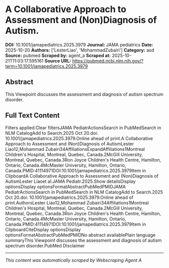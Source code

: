 # A Collaborative Approach to Assessment and (Non)Diagnosis of Autism.

**DOI:** 10.1001/jamapediatrics.2025.3979
**Journal:** JAMA pediatrics
**Date:** 2025-10-20
**Authors:** ['LesterLiao', 'MohammadZubairi']
**Category:** asd
**Source:** pubmed
**Scraped by:** agent_a
**Scraped at:** 2025-10-21T11:03:17.595161
**Source URL:** https://pubmed.ncbi.nlm.nih.gov/?term=10.1001/jamapediatrics.2025.3979

## Abstract

This Viewpoint discusses the assessment and diagnosis of autism spectrum disorder.

## Full Text Content

Filters applied.Clear filtersJAMA PediatrActionsSearch in PubMedSearch in NLM CatalogAdd to Search.2025 Oct 20.doi: 10.1001/jamapediatrics.2025.3979.Online ahead of print.A Collaborative Approach to Assessment and (Non)Diagnosis of AutismLester Liao12,Mohammad Zubairi34AffiliationsExpandAffiliations1Montreal Children's Hospital, Montreal, Quebec, Canada.2McGill University, Montreal, Quebec, Canada.3Ron Joyce Children's Health Centre, Hamilton, Ontario, Canada.4McMaster University, Hamilton, Ontario, Canada.PMID:41114971DOI:10.1001/jamapediatrics.2025.3979Item in ClipboardA Collaborative Approach to Assessment and (Non)Diagnosis of AutismLester Liaoet al.JAMA Pediatr.2025.Show detailsDisplay optionsDisplay optionsFormatAbstractPubMedPMIDJAMA PediatrActionsSearch in PubMedSearch in NLM CatalogAdd to Search.2025 Oct 20.doi: 10.1001/jamapediatrics.2025.3979.Online ahead of print.AuthorsLester Liao12,Mohammad Zubairi34Affiliations1Montreal Children's Hospital, Montreal, Quebec, Canada.2McGill University, Montreal, Quebec, Canada.3Ron Joyce Children's Health Centre, Hamilton, Ontario, Canada.4McMaster University, Hamilton, Ontario, Canada.PMID:41114971DOI:10.1001/jamapediatrics.2025.3979Item in ClipboardCiteDisplay optionsDisplay optionsFormatAbstractPubMedPMIDNo abstract availablePlain language summaryThis Viewpoint discusses the assessment and diagnosis of autism spectrum disorder.PubMed Disclaimer

---
*This content was automatically scraped by Webscraping Agent A*

